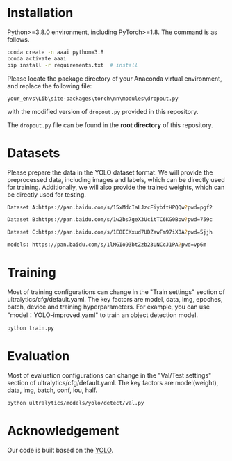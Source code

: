 

# Installation

Python>=3.8.0 environment, including PyTorch>=1.8.
The command is as follows.

```bash
conda create -n aaai python=3.8
conda activate aaai
pip install -r requirements.txt  # install
```

Please locate the package directory of your Anaconda virtual environment, and replace the following file:

`your_envs\Lib\site-packages\torch\nn\modules\dropout.py`

with the modified version of `dropout.py` provided in this repository.

The `dropout.py` file can be found in the **root directory** of this repository.

# Datasets

Please prepare the data in the YOLO dataset format. We will provide the preprocessed data, including images and labels, which can be directly used for training. Additionally, we will also provide the trained weights, which can be directly used for testing.
```bash
Dataset A:https://pan.baidu.com/s/15xMdcIaLJzcFiybftHPQQw?pwd=pgf2

Dataset B:https://pan.baidu.com/s/1w2bs7geX3UcitTC6KG0Bpw?pwd=759c

Dataset C:https://pan.baidu.com/s/1E8ECKxud7UDZawFm97iX0A?pwd=5jjh

models: https://pan.baidu.com/s/1lMGIo93btZzb23UNCcJ1PA?pwd=vp6m 
```
# Training
Most of training configurations can change in the "Train settings" section of ultralytics/cfg/default.yaml. 
The key factors are model, data, img, epoches, batch, device and training hyperparameters.
For example, you can use "model：YOLO-improved.yaml" to train an object detection model.

```bash
python train.py 
```

# Evaluation
Most of evaluation configurations can change in the "Val/Test settings" section of ultralytics/cfg/default.yaml. 
The key factors are model(weight), data, img, batch, conf, iou, half.

```bash
python ultralytics/models/yolo/detect/val.py
```


# Acknowledgement
Our code is built based on the [YOLO](https://github.com/ultralytics/ultralytics).
